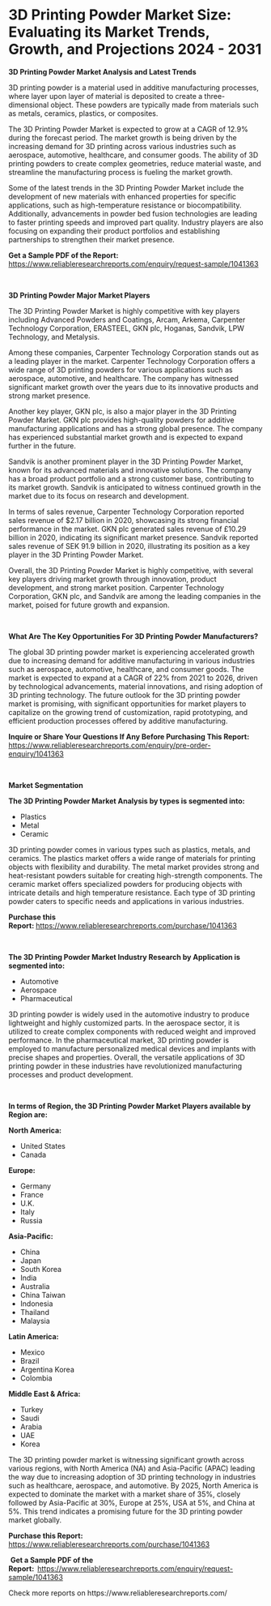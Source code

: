 <p><h1>3D Printing Powder Market Size: Evaluating its Market Trends, Growth, and Projections 2024 - 2031</h1></p><p><strong>3D Printing Powder Market Analysis and Latest Trends</strong></p>
<p><p>3D printing powder is a material used in additive manufacturing processes, where layer upon layer of material is deposited to create a three-dimensional object. These powders are typically made from materials such as metals, ceramics, plastics, or composites.</p><p>The 3D Printing Powder Market is expected to grow at a CAGR of 12.9% during the forecast period. The market growth is being driven by the increasing demand for 3D printing across various industries such as aerospace, automotive, healthcare, and consumer goods. The ability of 3D printing powders to create complex geometries, reduce material waste, and streamline the manufacturing process is fueling the market growth.</p><p>Some of the latest trends in the 3D Printing Powder Market include the development of new materials with enhanced properties for specific applications, such as high-temperature resistance or biocompatibility. Additionally, advancements in powder bed fusion technologies are leading to faster printing speeds and improved part quality. Industry players are also focusing on expanding their product portfolios and establishing partnerships to strengthen their market presence.</p></p>
<p><strong>Get a Sample PDF of the Report:&nbsp;</strong> <a href="https://www.reliableresearchreports.com/enquiry/request-sample/1041363">https://www.reliableresearchreports.com/enquiry/request-sample/1041363</a></p>
<p>&nbsp;</p>
<p><strong>3D Printing Powder Major Market Players</strong></p>
<p><p>The 3D Printing Powder Market is highly competitive with key players including Advanced Powders and Coatings, Arcam, Arkema, Carpenter Technology Corporation, ERASTEEL, GKN plc, Hoganas, Sandvik, LPW Technology, and Metalysis. </p><p>Among these companies, Carpenter Technology Corporation stands out as a leading player in the market. Carpenter Technology Corporation offers a wide range of 3D printing powders for various applications such as aerospace, automotive, and healthcare. The company has witnessed significant market growth over the years due to its innovative products and strong market presence. </p><p>Another key player, GKN plc, is also a major player in the 3D Printing Powder Market. GKN plc provides high-quality powders for additive manufacturing applications and has a strong global presence. The company has experienced substantial market growth and is expected to expand further in the future.</p><p>Sandvik is another prominent player in the 3D Printing Powder Market, known for its advanced materials and innovative solutions. The company has a broad product portfolio and a strong customer base, contributing to its market growth. Sandvik is anticipated to witness continued growth in the market due to its focus on research and development.</p><p>In terms of sales revenue, Carpenter Technology Corporation reported sales revenue of $2.17 billion in 2020, showcasing its strong financial performance in the market. GKN plc generated sales revenue of £10.29 billion in 2020, indicating its significant market presence. Sandvik reported sales revenue of SEK 91.9 billion in 2020, illustrating its position as a key player in the 3D Printing Powder Market. </p><p>Overall, the 3D Printing Powder Market is highly competitive, with several key players driving market growth through innovation, product development, and strong market position. Carpenter Technology Corporation, GKN plc, and Sandvik are among the leading companies in the market, poised for future growth and expansion.</p></p>
<p>&nbsp;</p>
<p><strong>What Are The Key Opportunities For 3D Printing Powder Manufacturers?</strong></p>
<p><p>The global 3D printing powder market is experiencing accelerated growth due to increasing demand for additive manufacturing in various industries such as aerospace, automotive, healthcare, and consumer goods. The market is expected to expand at a CAGR of 22% from 2021 to 2026, driven by technological advancements, material innovations, and rising adoption of 3D printing technology. The future outlook for the 3D printing powder market is promising, with significant opportunities for market players to capitalize on the growing trend of customization, rapid prototyping, and efficient production processes offered by additive manufacturing.</p></p>
<p><strong>Inquire or Share Your Questions If Any Before Purchasing This Report:</strong> <a href="https://www.reliableresearchreports.com/enquiry/pre-order-enquiry/1041363">https://www.reliableresearchreports.com/enquiry/pre-order-enquiry/1041363</a></p>
<p>&nbsp;</p>
<p><strong>Market Segmentation</strong></p>
<p><strong>The 3D Printing Powder Market Analysis by types is segmented into:</strong></p>
<p><ul><li>Plastics</li><li>Metal</li><li>Ceramic</li></ul></p>
<p><p>3D printing powder comes in various types such as plastics, metals, and ceramics. The plastics market offers a wide range of materials for printing objects with flexibility and durability. The metal market provides strong and heat-resistant powders suitable for creating high-strength components. The ceramic market offers specialized powders for producing objects with intricate details and high temperature resistance. Each type of 3D printing powder caters to specific needs and applications in various industries.</p></p>
<p><strong>Purchase this Report:&nbsp;</strong><a href="https://www.reliableresearchreports.com/purchase/1041363">https://www.reliableresearchreports.com/purchase/1041363</a></p>
<p>&nbsp;</p>
<p><strong>The 3D Printing Powder Market Industry Research by Application is segmented into:</strong></p>
<p><ul><li>Automotive</li><li>Aerospace</li><li>Pharmaceutical</li></ul></p>
<p><p>3D printing powder is widely used in the automotive industry to produce lightweight and highly customized parts. In the aerospace sector, it is utilized to create complex components with reduced weight and improved performance. In the pharmaceutical market, 3D printing powder is employed to manufacture personalized medical devices and implants with precise shapes and properties. Overall, the versatile applications of 3D printing powder in these industries have revolutionized manufacturing processes and product development.</p></p>
<p>&nbsp;</p>
<p><strong>In terms of Region, the 3D Printing Powder Market Players available by Region are:</strong></p>
<p>
    <p> <strong> North America: </strong>
        <ul>
            <li>United States</li>
            <li>Canada</li>
        </ul>
        </p> 
    <p> <strong> Europe: </strong>
        <ul>
            <li>Germany</li>
            <li>France</li>
            <li>U.K.</li>
            <li>Italy</li>
            <li>Russia</li>
        </ul>
        </p> 
    <p> <strong> Asia-Pacific: </strong>
        <ul>
            <li>China</li>
            <li>Japan</li>
            <li>South Korea</li>
            <li>India</li>
            <li>Australia</li>
            <li>China Taiwan</li>
            <li>Indonesia</li>
            <li>Thailand</li>
            <li>Malaysia</li>
        </ul>
        </p> 
    <p> <strong> Latin America: </strong>
        <ul>
            <li>Mexico</li>
            <li>Brazil</li>
            <li>Argentina Korea</li>
            <li>Colombia</li>
        </ul>
        </p> 
    <p> <strong> Middle East & Africa: </strong>
        <ul>
            <li>Turkey</li>
            <li>Saudi</li>
            <li>Arabia</li>
            <li>UAE</li>
            <li>Korea</li>
        </ul>
    </p>
    </p>
<p><p>The 3D printing powder market is witnessing significant growth across various regions, with North America (NA) and Asia-Pacific (APAC) leading the way due to increasing adoption of 3D printing technology in industries such as healthcare, aerospace, and automotive. By 2025, North America is expected to dominate the market with a market share of 35%, closely followed by Asia-Pacific at 30%, Europe at 25%, USA at 5%, and China at 5%. This trend indicates a promising future for the 3D printing powder market globally.</p></p>
<p><strong>Purchase this Report: </strong><a href="https://www.reliableresearchreports.com/purchase/1041363">https://www.reliableresearchreports.com/purchase/1041363</a></p>
<p>&nbsp;<strong>Get a Sample PDF of the Report:&nbsp;&nbsp;</strong><a href="https://www.reliableresearchreports.com/enquiry/request-sample/1041363">https://www.reliableresearchreports.com/enquiry/request-sample/1041363</a></p>
<p><strong></strong></p>
<p>Check more reports on https://www.reliableresearchreports.com/</p>
